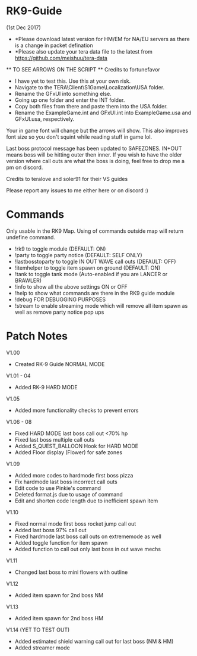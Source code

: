 # RK9-Guide

(1st Dec 2017) 
- *Please download latest version for HM/EM for NA/EU servers as there is a change in packet defination
- *Please also update your tera data file to the latest from https://github.com/meishuu/tera-data

** TO SEE ARROWS ON THE SCRIPT ** Credits to fortunefavor
- I have yet to test this. Use this at your own risk.
- Navigate to the TERA\Client\S1Game\Localization\USA folder.
- Rename the GFxUI into something else.
- Going up one folder and enter the INT folder.
- Copy both files from there and paste them into the USA folder.
- Rename the ExampleGame.int and GFxUI.int into ExampleGame.usa and GFxUI.usa, respectively.

Your in game font will change but the arrows will show. This also improves font size so you don't squint while reading stuff in game lol.


Last boss protocol message has been updated to SAFEZONES. IN+OUT means boss will be hitting outer then inner.
If you wish to have the older version where call outs are what the boss is doing, feel free to drop me a pm on discord.

Credits to teralove and soler91 for their VS guides

Please report any issues to me either here or on discord :)

# Commands 
Only usable in the RK9 Map. Using of commands outside map will return undefine command.
- !rk9 to toggle module (DEFAULT: ON)
- !party to toggle party notice (DEFAULT: SELF ONLY)
- !lastbosstoparty to toggle  IN OUT WAVE call outs (DEFAULT: OFF)
- !itemhelper to toggle item spawn on ground (DEFAULT: ON)
- !tank to toggle tank mode (Auto-enabled if you are LANCER or BRAWLER)
- !info to show all the above settings ON or OFF
- !help to show what commands are there in the RK9 guide module
- !debug FOR DEBUGGING PURPOSES
- !stream to enable streaming mode which will remove all item spawn as well as remove party notice pop ups

# Patch Notes
V1.00
- Created RK-9 Guide NORMAL MODE

V1.01 - 04
- Added RK-9 HARD MODE

V1.05
- Added more functionality checks to prevent errors

V1.06 - 08
- Fixed HARD MODE last boss call out <70% hp
- Fixed last boss multiple call outs
- Added S_QUEST_BALLOON Hook for HARD MODE
- Added Floor display (Flower) for safe zones

V1.09
- Added more codes to hardmode first boss pizza
- Fix hardmode last boss incorrect call outs
- Edit code to use Pinkie's command
- Deleted format.js due to usage of command
- Edit and shorten code length due to inefficient spawn item

V1.10
- Fixed normal mode first boss rocket jump call out
- Added last boss 97% call out
- Fixed hardmode last boss call outs on extrememode as well
- Added toggle function for item spawn
- Added function to call out only last boss in out wave mechs

V1.11
- Changed last boss to mini flowers with outline

V1.12
- Added item spawn for 2nd boss NM

V1.13
- Added item spawn for 2nd boss HM

V1.14 (YET TO TEST OUT)
- Added estimated shield warning call out for last boss (NM & HM)
- Added streamer mode 
